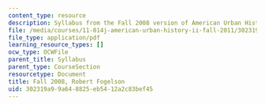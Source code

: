 ```yaml
---
content_type: resource
description: Syllabus from the Fall 2008 version of American Urban History II.
file: /media/courses/11-014j-american-urban-history-ii-fall-2011/302319a99a648825eb5412a2c83bef45_MIT11_014JF11_syllf08.pdf
file_type: application/pdf
learning_resource_types: []
ocw_type: OCWFile
parent_title: Syllabus
parent_type: CourseSection
resourcetype: Document
title: Fall 2008, Robert Fogelson
uid: 302319a9-9a64-8825-eb54-12a2c83bef45
---
```

